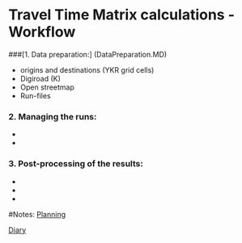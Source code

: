 # Travel Time Matrix calculations -  Workflow



###[1. Data preparation:] (DataPreparation.MD)
- origins and destinations (YKR grid cells)
- Digiroad (K)
- Open streetmap
- Run-files 

### 2. Managing the runs:
- 
- 

### 3. Post-processing of the results:
-
-
-



#Notes:
[Planning](Planning.md)


[Diary](workflowDiary.md)